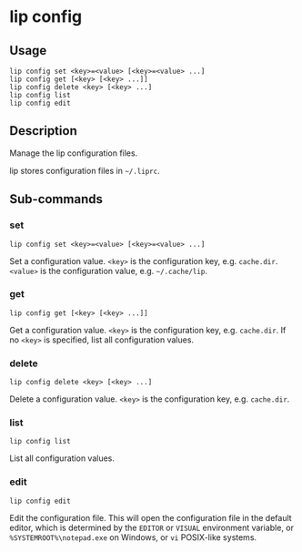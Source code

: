 # lip config

## Usage

```shell
lip config set <key>=<value> [<key>=<value> ...]
lip config get [<key> [<key> ...]]
lip config delete <key> [<key> ...]
lip config list
lip config edit
```

## Description

Manage the lip configuration files.

lip stores configuration files in `~/.liprc`.

## Sub-commands

### set

```shell
lip config set <key>=<value> [<key>=<value> ...]
```

Set a configuration value. `<key>` is the configuration key, e.g. `cache.dir`. `<value>` is the configuration value, e.g. `~/.cache/lip`.

### get

```shell
lip config get [<key> [<key> ...]]
```

Get a configuration value. `<key>` is the configuration key, e.g. `cache.dir`. If no `<key>` is specified, list all configuration values.

### delete

```shell
lip config delete <key> [<key> ...]
```

Delete a configuration value. `<key>` is the configuration key, e.g. `cache.dir`.

### list

```shell
lip config list
```

List all configuration values.

### edit

```shell
lip config edit
```

Edit the configuration file. This will open the configuration file in the default editor, which is determined by the `EDITOR` or `VISUAL` environment variable, or `%SYSTEMROOT%\notepad.exe` on Windows, or `vi` POSIX-like systems.
